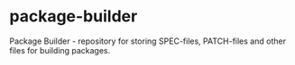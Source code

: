 # package-builder
Package Builder - repository for storing SPEC-files, PATCH-files and other files for building packages.
